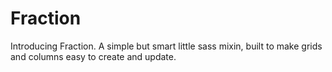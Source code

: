 # Fraction
Introducing Fraction. A simple but smart little sass mixin, built to make grids and columns easy to create and update.
